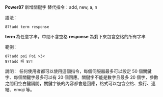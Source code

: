 **Power87**  新增關鍵字
替代指令：add, new, a, n

語法：
```
87!add term response
```
__term__ 為任意字串，中間不含空格
__response__ 為剩下來包含空格的所有字串

範例：
```
87!add poi Poi >3<
87!add 啊 87!
```
說明：
任何使用者都可以使用這個指令，每個伺服器最多可以設定 50 個關鍵字、每個關鍵字最多可以有 20 個回應。關鍵字不能是數字且最多 20 個字，參數之間用空白鍵隔開，關鍵字後的內容都會是回應，格式可以包含空格、換行、連結、emoji 等。
